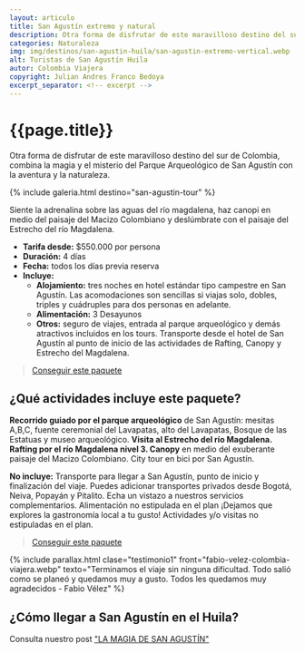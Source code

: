 ```yaml
---
layout: articulo
title: San Agustín extremo y natural
description: Otra forma de disfrutar de este maravilloso destino del sur de Colombia, combina la magia y el misterio del Parque Arqueológico de San Agustín
categories: Naturaleza
img: img/destinos/san-agustin-huila/san-agustin-extremo-vertical.webp
alt: Turistas de San Agustín Huila
autor: Colombia Viajera
copyright: Julian Andres Franco Bedoya
excerpt_separator: <!-- excerpt -->
---
```


# {{page.title}}

Otra forma de disfrutar de este maravilloso destino del sur de Colombia, combina la magia y el misterio del Parque Arqueológico de San Agustín con la aventura y la naturaleza.

<!-- excerpt -->

<!-- Esta sección toma las fotos de los nombres que aparecen en el archivo san-agustin-tour.yml. Si deseas cambiar fotos, solamente cambias la ruta en ese archivo con el nombre de la nueva foto. Recuerda adaptar los tamaños igual al resto de las imágenes -->
{% include galeria.html destino="san-agustin-tour" %}

Siente la adrenalina sobre las aguas del río magdalena, haz canopi en medio del paisaje del Macizo Colombiano y deslúmbrate con el paisaje del Estrecho del río Magdalena.

* **Tarifa desde:** $550.000 por persona
* **Duración:** 4 días
* **Fecha:** todos los días previa reserva
* **Incluye:**
  * **Alojamiento:** tres noches en hotel estándar tipo campestre en San Agustín.  Las acomodaciones son sencillas si viajas solo, dobles, triples y cuádruples para dos personas en adelante.
  * **Alimentación:** 3 Desayunos
  * **Otros:** seguro de viajes, entrada al parque arqueológico y demás atractivos incluidos en los tours. Transporte desde el hotel de San Agustín al punto de inicio de las actividades de Rafting, Canopy y Estrecho del Magdalena.

>[Conseguir este paquete](https://api.whatsapp.com/send?phone=+573209673925&text=Hola.%20Me%20encantar%C3%ADa%20saber%20m%C3%A1s%20sobre%20este%20paquete:%20San%20Agust%C3%ADn%20Extremo)

## ¿Qué actividades incluye este paquete?

**Recorrido guiado por el parque arqueológico** de San Agustín: mesitas A,B,C, fuente ceremonial del Lavapatas, alto del Lavapatas, Bosque de las Estatuas y museo arqueológico. **Visita al Estrecho del río Magdalena. Rafting por el río Magdalena nivel 3. Canopy** en medio del exuberante paisaje del Macizo Colombiano. City tour en bici por San Agustín.

**No incluye:** Transporte para llegar a San Agustín, punto de inicio y finalización del viaje. Puedes adicionar transportes privados desde Bogotá, Neiva, Popayán y Pitalito. Echa un vistazo a nuestros servicios complementarios. Alimentación no estipulada en el plan ¡Dejamos que explores la gastronomía local a tu gusto! Actividades y/o visitas no estipuladas en el plan.

>[Conseguir este paquete](https://api.whatsapp.com/send?phone=+573209673925&text=Hola.%20Me%20encantar%C3%ADa%20saber%20m%C3%A1s%20sobre%20este%20paquete:%20San%20Agust%C3%ADn%20Extremo)

{% include parallax.html clase="testimonio1" front="fabio-velez-colombia-viajera.webp" texto="Terminamos el viaje sin ninguna dificultad. Todo salió como se planeó y quedamos muy a gusto. Todos les quedamos muy agradecidos - Fabio Vélez" %}

## ¿Cómo llegar a San Agustín en el Huila?

Consulta nuestro post ["LA MAGIA DE SAN AGUSTÍN"]({{site.baseurl}}/san-agustin/)
